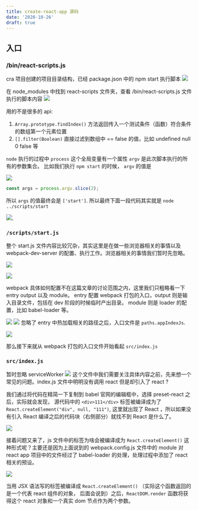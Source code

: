 ```yaml
---
title: create-react-app 源码
date: '2020-10-26'
draft: true
---
```


## 入口

<!-- react 源码：https://react.jokcy.me/book/flow/perform-work.html -->

### /bin/react-scripts.js

cra 项目创建的项目目录结构，已经 package.json 中的 npm start 执行脚本 ![](https://chatflow-files-cdn-1252847684.file.myqcloud.com/Ybwd8-image.png)

在 node_modules 中找到 react-scripts 文件夹，查看 /bin/react-scripts.js 文件执行的脚本内容 ![](https://chatflow-files-cdn-1252847684.file.myqcloud.com/76cBP-image.png)

用的不是很多的 api:

1. `Array.prototype.findIndex()` 方法返回传入一个测试条件（函数）符合条件的数组第一个元素位置
2. `[].filter(Boolean)` 直接过滤到数组中 == false 的值，比如 undefined null 0 false 等

`node` 执行的过程中 `process` 这个全局变量有一个属性 `argv` 是此次脚本执行的所有的参数集合。 比如我们执行 `npm start` 的时候， `argv` 的值是

![](https://chatflow-files-cdn-1252847684.file.myqcloud.com/yJEj7-image.png)

```js
const args = process.argv.slice(2);
```

所以 `args` 的值最终会是 `['start']`. 所以最终下面一段代码其实就是 `node ../scripts/start`

![](https://chatflow-files-cdn-1252847684.file.myqcloud.com/kXXpZ-image.png).

### `/scripts/start.js`

整个 start.js 文件内容比较冗杂，其实这里是在做一些浏览器相关的事情以及 webpack-dev-server 的配置、执行工作。浏览器相关的事情我们暂时先忽略。

![](https://chatflow-files-cdn-1252847684.file.myqcloud.com/5cdGj-image.png)

![](https://chatflow-files-cdn-1252847684.file.myqcloud.com/a2Kk3-image.png)

webpack 具体如何配置不在这篇文章的讨论范围之内，这里我们只粗略看一下 entry output 以及 module。 entry 配置 webpack 打包的入口，output 则是输入目录文件，包括在 dev 阶段的时候临时产出目录。 module 则是 loader 的配置，比如 babel-loader 等。

![](https://chatflow-files-cdn-1252847684.file.myqcloud.com/zDeYM-image.png)
![](https://chatflow-files-cdn-1252847684.file.myqcloud.com/TkMbR-image.png)
忽略了 entry 中热加载相关的路径之后，入口文件是 `paths.appIndexJs`.

![](https://chatflow-files-cdn-1252847684.file.myqcloud.com/eYRA4-image.png)

那么接下来就从 webpack 打包的入口文件开始看起 `src/index.js`

### `src/index.js`

暂时忽略 serviceWorker
![](https://chatflow-files-cdn-1252847684.file.myqcloud.com/PtAGS-image.png)
这个文件中我们需要关注具体内容之前，先来想一个常见的问题。index.js 文件中明明没有调用 react 但是却引入了 react ?

我们通过将代码在精简一下复制到 babel 官网的编辑框中，选择 preset-react 之后，实际就会发现， 源代码中的 `<div>111</div>` 标签被编译成为了 `React.createElement("div", null, "111")`, 这里就出现了 React ，所以如果没有引入 React 编译之后的代码块（右侧部分）就找不到 React 是什么了。

![](https://chatflow-files-cdn-1252847684.file.myqcloud.com/Z57F4-image.png)

接着问题又来了，js 文件中的标签为啥会被编译成为 `React.createElement()` 这种形式呢？主要还是因为上面说到的 webpack.config.js 文件中的 module 对 react app 项目中的文件经过了 babel-loader 的处理，处理过程中添加了 react 相关的预设。

![](https://chatflow-files-cdn-1252847684.file.myqcloud.com/hPD7T-image.png)

当用 JSX 语法写的标签被编译成 `React.createElement()` （实际这个函数返回的是一个代表 react 组件的对象， 后面会说到）之后，`ReactDOM.render` 函数将获得这个 react 对象和一个真实 dom 节点作为两个参数。
